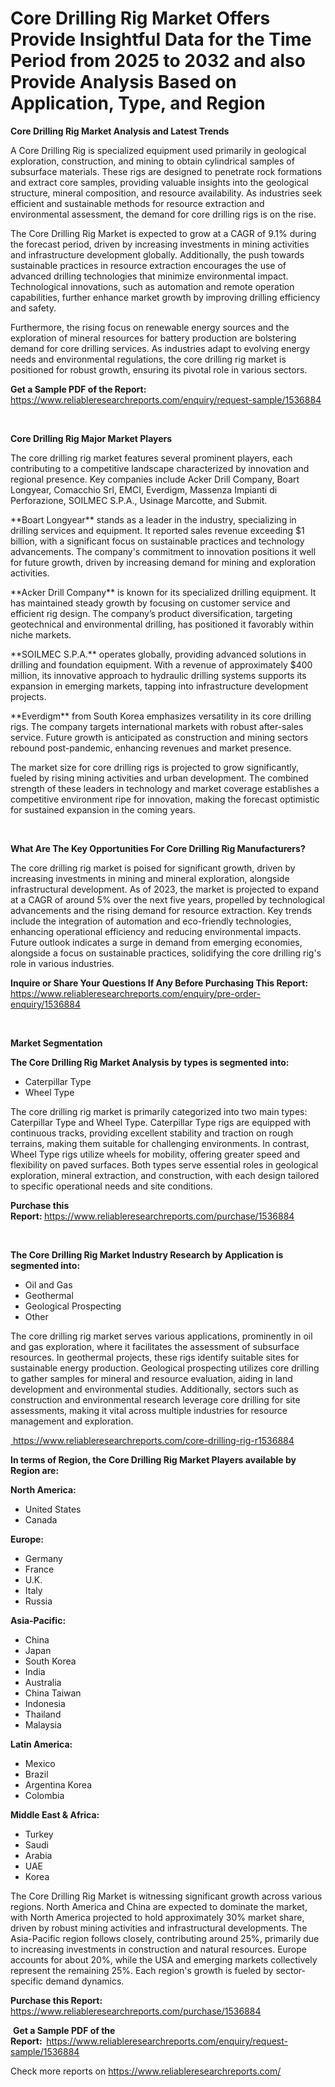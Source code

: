 <p><h1>Core Drilling Rig Market Offers Provide Insightful Data for the Time Period from 2025 to 2032 and also Provide Analysis Based on Application, Type, and Region</h1></p><p><strong>Core Drilling Rig Market Analysis and Latest Trends</strong></p>
<p><p>A Core Drilling Rig is specialized equipment used primarily in geological exploration, construction, and mining to obtain cylindrical samples of subsurface materials. These rigs are designed to penetrate rock formations and extract core samples, providing valuable insights into the geological structure, mineral composition, and resource availability. As industries seek efficient and sustainable methods for resource extraction and environmental assessment, the demand for core drilling rigs is on the rise.</p><p>The Core Drilling Rig Market is expected to grow at a CAGR of 9.1% during the forecast period, driven by increasing investments in mining activities and infrastructure development globally. Additionally, the push towards sustainable practices in resource extraction encourages the use of advanced drilling technologies that minimize environmental impact. Technological innovations, such as automation and remote operation capabilities, further enhance market growth by improving drilling efficiency and safety. </p><p>Furthermore, the rising focus on renewable energy sources and the exploration of mineral resources for battery production are bolstering demand for core drilling services. As industries adapt to evolving energy needs and environmental regulations, the core drilling rig market is positioned for robust growth, ensuring its pivotal role in various sectors.</p></p>
<p><strong>Get a Sample PDF of the Report:&nbsp;</strong> <a href="https://www.reliableresearchreports.com/enquiry/request-sample/1536884?utm_campaign=2327&utm_medium=2&utm_source=Github&utm_content=ia&utm_term=22022025&utm_id=core-drilling-rig">https://www.reliableresearchreports.com/enquiry/request-sample/1536884</a></p>
<p>&nbsp;</p>
<p><strong>Core Drilling Rig Major Market Players</strong></p>
<p><p>The core drilling rig market features several prominent players, each contributing to a competitive landscape characterized by innovation and regional presence. Key companies include Acker Drill Company, Boart Longyear, Comacchio Srl, EMCI, Everdigm, Massenza Impianti di Perforazione, SOILMEC S.P.A., Usinage Marcotte, and Submit.</p><p>**Boart Longyear** stands as a leader in the industry, specializing in drilling services and equipment. It reported sales revenue exceeding $1 billion, with a significant focus on sustainable practices and technology advancements. The company's commitment to innovation positions it well for future growth, driven by increasing demand for mining and exploration activities.</p><p>**Acker Drill Company** is known for its specialized drilling equipment. It has maintained steady growth by focusing on customer service and efficient rig design. The company’s product diversification, targeting geotechnical and environmental drilling, has positioned it favorably within niche markets.</p><p>**SOILMEC S.P.A.** operates globally, providing advanced solutions in drilling and foundation equipment. With a revenue of approximately $400 million, its innovative approach to hydraulic drilling systems supports its expansion in emerging markets, tapping into infrastructure development projects.</p><p>**Everdigm** from South Korea emphasizes versatility in its core drilling rigs. The company targets international markets with robust after-sales service. Future growth is anticipated as construction and mining sectors rebound post-pandemic, enhancing revenues and market presence.</p><p>The market size for core drilling rigs is projected to grow significantly, fueled by rising mining activities and urban development. The combined strength of these leaders in technology and market coverage establishes a competitive environment ripe for innovation, making the forecast optimistic for sustained expansion in the coming years.</p></p>
<p>&nbsp;</p>
<p><strong>What Are The Key Opportunities For Core Drilling Rig Manufacturers?</strong></p>
<p><p>The core drilling rig market is poised for significant growth, driven by increasing investments in mining and mineral exploration, alongside infrastructural development. As of 2023, the market is projected to expand at a CAGR of around 5% over the next five years, propelled by technological advancements and the rising demand for resource extraction. Key trends include the integration of automation and eco-friendly technologies, enhancing operational efficiency and reducing environmental impacts. Future outlook indicates a surge in demand from emerging economies, alongside a focus on sustainable practices, solidifying the core drilling rig's role in various industries.</p></p>
<p><strong>Inquire or Share Your Questions If Any Before Purchasing This Report:</strong> <a href="https://www.reliableresearchreports.com/enquiry/pre-order-enquiry/1536884?utm_campaign=2327&utm_medium=2&utm_source=Github&utm_content=ia&utm_term=22022025&utm_id=core-drilling-rig">https://www.reliableresearchreports.com/enquiry/pre-order-enquiry/1536884</a></p>
<p>&nbsp;</p>
<p><strong>Market Segmentation</strong></p>
<p><strong>The Core Drilling Rig Market Analysis by types is segmented into:</strong></p>
<p><ul><li>Caterpillar Type</li><li>Wheel Type</li></ul></p>
<p><p>The core drilling rig market is primarily categorized into two main types: Caterpillar Type and Wheel Type. Caterpillar Type rigs are equipped with continuous tracks, providing excellent stability and traction on rough terrains, making them suitable for challenging environments. In contrast, Wheel Type rigs utilize wheels for mobility, offering greater speed and flexibility on paved surfaces. Both types serve essential roles in geological exploration, mineral extraction, and construction, with each design tailored to specific operational needs and site conditions.</p></p>
<p><strong>Purchase this Report:&nbsp;</strong><a href="https://www.reliableresearchreports.com/purchase/1536884?utm_campaign=2327&utm_medium=2&utm_source=Github&utm_content=ia&utm_term=22022025&utm_id=core-drilling-rig">https://www.reliableresearchreports.com/purchase/1536884</a></p>
<p>&nbsp;</p>
<p><strong>The Core Drilling Rig Market Industry Research by Application is segmented into:</strong></p>
<p><ul><li>Oil and Gas</li><li>Geothermal</li><li>Geological Prospecting</li><li>Other</li></ul></p>
<p><p>The core drilling rig market serves various applications, prominently in oil and gas exploration, where it facilitates the assessment of subsurface resources. In geothermal projects, these rigs identify suitable sites for sustainable energy production. Geological prospecting utilizes core drilling to gather samples for mineral and resource evaluation, aiding in land development and environmental studies. Additionally, sectors such as construction and environmental research leverage core drilling for site assessments, making it vital across multiple industries for resource management and exploration.</p></p>
<p><a href="https://www.reliableresearchreports.com/core-drilling-rig-r1536884?utm_campaign=2327&utm_medium=2&utm_source=Github&utm_content=ia&utm_term=22022025&utm_id=core-drilling-rig">&nbsp;https://www.reliableresearchreports.com/core-drilling-rig-r1536884</a></p>
<p><strong>In terms of Region, the Core Drilling Rig Market Players available by Region are:</strong></p>
<p>
    <p> <strong> North America: </strong>
        <ul>
            <li>United States</li>
            <li>Canada</li>
        </ul>
        </p> 
    <p> <strong> Europe: </strong>
        <ul>
            <li>Germany</li>
            <li>France</li>
            <li>U.K.</li>
            <li>Italy</li>
            <li>Russia</li>
        </ul>
        </p> 
    <p> <strong> Asia-Pacific: </strong>
        <ul>
            <li>China</li>
            <li>Japan</li>
            <li>South Korea</li>
            <li>India</li>
            <li>Australia</li>
            <li>China Taiwan</li>
            <li>Indonesia</li>
            <li>Thailand</li>
            <li>Malaysia</li>
        </ul>
        </p> 
    <p> <strong> Latin America: </strong>
        <ul>
            <li>Mexico</li>
            <li>Brazil</li>
            <li>Argentina Korea</li>
            <li>Colombia</li>
        </ul>
        </p> 
    <p> <strong> Middle East & Africa: </strong>
        <ul>
            <li>Turkey</li>
            <li>Saudi</li>
            <li>Arabia</li>
            <li>UAE</li>
            <li>Korea</li>
        </ul>
    </p>
    </p>
<p><p>The Core Drilling Rig Market is witnessing significant growth across various regions. North America and China are expected to dominate the market, with North America projected to hold approximately 30% market share, driven by robust mining activities and infrastructural developments. The Asia-Pacific region follows closely, contributing around 25%, primarily due to increasing investments in construction and natural resources. Europe accounts for about 20%, while the USA and emerging markets collectively represent the remaining 25%. Each region's growth is fueled by sector-specific demand dynamics.</p></p>
<p><strong>Purchase this Report: </strong><a href="https://www.reliableresearchreports.com/purchase/1536884?utm_campaign=2327&utm_medium=2&utm_source=Github&utm_content=ia&utm_term=22022025&utm_id=core-drilling-rig">https://www.reliableresearchreports.com/purchase/1536884</a></p>
<p>&nbsp;<strong>Get a Sample PDF of the Report:&nbsp;&nbsp;</strong><a href="https://www.reliableresearchreports.com/enquiry/request-sample/1536884?utm_campaign=2327&utm_medium=2&utm_source=Github&utm_content=ia&utm_term=22022025&utm_id=core-drilling-rig">https://www.reliableresearchreports.com/enquiry/request-sample/1536884</a></p>
<p><strong></strong></p>
<p>Check more reports on <a href="https://www.reliableresearchreports.com/?utm_campaign=2327&utm_medium=2&utm_source=Github&utm_content=ia&utm_term=22022025&utm_id=core-drilling-rig">https://www.reliableresearchreports.com/</a></p>